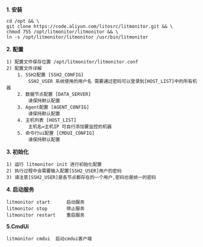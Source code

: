 **1. 安装**

```
cd /opt && \
git clone https://code.aliyun.com/litosrc/litmonitor.git && \
chmod 755 /opt/litmonitor/litmonitor && \
ln -s /opt/litmonitor/litmonitor /usr/bin/litmonitor
```

**2. 配置**

    1) 配置文件保存位置 /opt/litmonitor/litmonitor.conf
    2) 配置文件详解
        1. SSH2配置 [SSH2_CONFIG]
            SSH2_USER 系统使用的用户名 需要通过密码可以登录到[HOST_LIST]中的所有机器
        2. 数据节点配置 [DATA_SERVER]
            请保持默认配置
        3. Agent配置 [AGENT_CONFIG]
            请保持默认配置
        4. 主机列表 [HOST_LIST]
            主机名=主机IP 可自行添加要监控的机器
        5. 命令行ui配置 [CMDUI_CONFIG]
            请保持默认配置
**3. 初始化**

    1) 运行 litmonitor init 进行初始化配置
    2) 执行过程中会需要输入配置[SSH2_USER]用户的密码
    3) 请注意[SSH2_USER]是各节点都存在的一个用户,密码也是统一的密码
    
**4. 启动服务**

    litmonitor start      启动服务
    litmonitor stop       停止服务
    litmonitor restart    重启服务
    
**5.CmdUi**

    litmonitor cmdui  启动cmdui客户端
